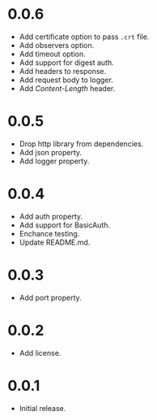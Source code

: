 # 0.0.6

- Add certificate option to pass `.crt` file.
- Add observers option.
- Add timeout option.
- Add support for digest auth.
- Add headers to response.
- Add request body to logger.
- Add _Content-Length_ header.

# 0.0.5

- Drop http library from dependencies.
- Add json property.
- Add logger property.

# 0.0.4

- Add auth property.
- Add support for BasicAuth.
- Enchance testing.
- Update README.md.

# 0.0.3

- Add port property.

# 0.0.2

- Add license.

# 0.0.1

- Initial release.
